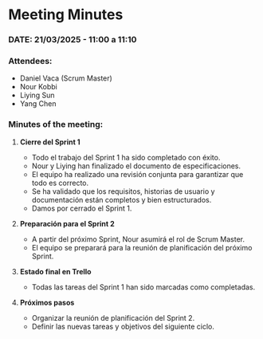 # Meeting Minutes 

### DATE: 21/03/2025 - 11:00 a 11:10 

### Attendees:
- Daniel Vaca (Scrum Master)  
- Nour Kobbi  
- Liying Sun  
- Yang Chen  

### Minutes of the meeting: 

1. **Cierre del Sprint 1**  
   - Todo el trabajo del Sprint 1 ha sido completado con éxito.  
   - Nour y Liying han finalizado el documento de especificaciones.  
   - El equipo ha realizado una revisión conjunta para garantizar que todo es correcto.  
   - Se ha validado que los requisitos, historias de usuario y documentación están completos y bien estructurados.  
   - Damos por cerrado el Sprint 1.  

2. **Preparación para el Sprint 2**  
   - A partir del próximo Sprint, Nour asumirá el rol de Scrum Master.  
   - El equipo se preparará para la reunión de planificación del próximo Sprint.  

3. **Estado final en Trello**  
   - Todas las tareas del Sprint 1 han sido marcadas como completadas.
     
4. **Próximos pasos**  
   - Organizar la reunión de planificación del Sprint 2.  
   - Definir las nuevas tareas y objetivos del siguiente ciclo.  
